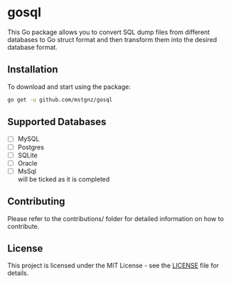 # gosql

This Go package allows you to convert SQL dump files from different databases to Go struct format and then transform them into the desired database format.


## Installation

To download and start using the package:
```bash
go get -u github.com/mstgnz/gosql
```

## Supported Databases
* [ ] MySQL
* [ ] Postgres
* [ ] SQLite
* [ ] Oracle 
* [ ] MsSql  
  will be ticked as it is completed

## Contributing
Please refer to the contributions/ folder for detailed information on how to contribute.


## License
This project is licensed under the MIT License - see the [LICENSE](LICENSE) file for details.
